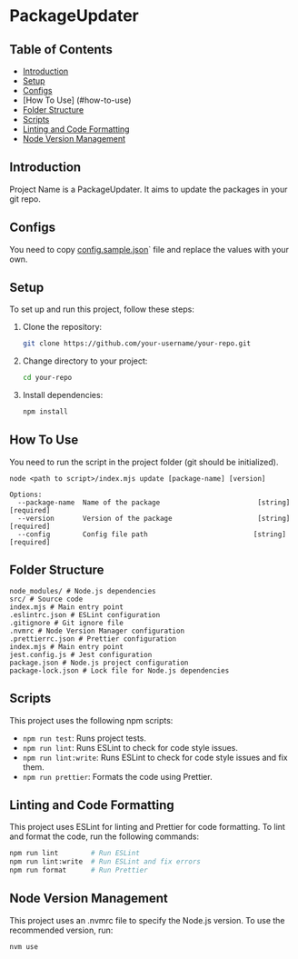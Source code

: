 # PackageUpdater

## Table of Contents

- [Introduction](#introduction)
- [Setup](#setup)
- [Configs](#configs)
- [How To Use] (#how-to-use)
- [Folder Structure](#folder-structure)
- [Scripts](#scripts)
- [Linting and Code Formatting](#linting-and-code-formatting)
- [Node Version Management](#node-version-management)

## Introduction

Project Name is a PackageUpdater. It aims to update the packages in your git repo.

## Configs
You need to copy [config.sample.json](config%2Fconfig.sample.json)` file and replace the values with your own.

## Setup

To set up and run this project, follow these steps:

1. Clone the repository:

    ```bash
    git clone https://github.com/your-username/your-repo.git
    ```

2. Change directory to your project:

    ```bash
    cd your-repo
    ```

3. Install dependencies:

    ```bash
    npm install
    ```

## How To Use
You need to run the script in the project folder (git should be initialized). 
```
node <path to script>/index.mjs update [package-name] [version]

Options:
  --package-name  Name of the package                        [string] [required]
  --version       Version of the package                     [string] [required]
  --config        Config file path                          [string] [required]
```

## Folder Structure
```config/ # Configuration files
node_modules/ # Node.js dependencies
src/ # Source code
index.mjs # Main entry point
.eslintrc.json # ESLint configuration
.gitignore # Git ignore file
.nvmrc # Node Version Manager configuration
.prettierrc.json # Prettier configuration
index.mjs # Main entry point
jest.config.js # Jest configuration
package.json # Node.js project configuration
package-lock.json # Lock file for Node.js dependencies
```

## Scripts

This project uses the following npm scripts:

- `npm run test`: Runs project tests.
- `npm run lint`: Runs ESLint to check for code style issues.
- `npm run lint:write`: Runs ESLint to check for code style issues and fix them.
- `npm run prettier`: Formats the code using Prettier.

## Linting and Code Formatting

This project uses ESLint for linting and Prettier for code formatting. To lint and format the code, run the following commands:

```bash
npm run lint        # Run ESLint
npm run lint:write  # Run ESLint and fix errors
npm run format      # Run Prettier
```

## Node Version Management
This project uses an .nvmrc file to specify the Node.js version. To use the recommended version, run:
```bash
nvm use
```

